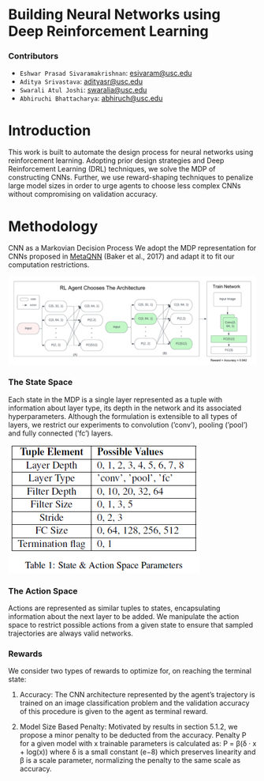 # Building Neural Networks using Deep Reinforcement Learning

### Contributors
- `Eshwar Prasad Sivaramakrishnan`: esivaram@usc.edu
- `Aditya Srivastava`: adityasr@usc.edu
- `Swarali Atul Joshi`: swaralia@usc.edu
- `Abhiruchi Bhattacharya`: abhiruch@usc.edu

# Introduction

This work is built to automate the design process for neural networks using reinforcement learning. Adopting prior design strategies and Deep Reinforcement Learning (DRL) techniques, we solve the MDP of constructing CNNs. Further, we use reward-shaping techniques to penalize large model sizes in order to urge agents to choose less complex CNNs without compromising on validation accuracy.

# Methodology

CNN as a Markovian Decision Process
We adopt the MDP representation for CNNs proposed
in [MetaQNN](https://bowenbaker.github.io/metaqnn/) (Baker et al., 2017) and adapt
it to fit our computation restrictions.

![alt text](CNN_RL.png)

### The State Space
Each state in the MDP is a single layer represented
as a tuple with information about layer type, its
depth in the network and its associated hyperparameters.
Although the formulation is extensible
to all types of layers, we restrict our experiments
to convolution (’conv’), pooling (’pool’) and fully
connected (’fc’) layers.

![state_and_action_space](state_action_space_params.PNG)

### The Action Space
Actions are represented as similar tuples to states,
encapsulating information about the next layer to
be added. We manipulate the action space to restrict
possible actions from a given state to ensure
that sampled trajectories are always valid networks.

### Rewards
We consider two types of rewards to optimize for,
on reaching the terminal state:

  1. Accuracy: The CNN architecture represented
by the agent’s trajectory is trained on an image
classification problem and the validation accuracy
of this procedure is given to the agent
as terminal reward.

  2. Model Size Based Penalty: Motivated by
results in section 5.1.2, we propose a minor
penalty to be deducted from the accuracy.
Penalty P for a given model with x trainable
parameters is calculated as:
P = β(δ · x + log(x))
where δ is a small constant (e−8) which preserves
linearity and β is a scale parameter,
normalizing the penalty to the same scale as
accuracy.
